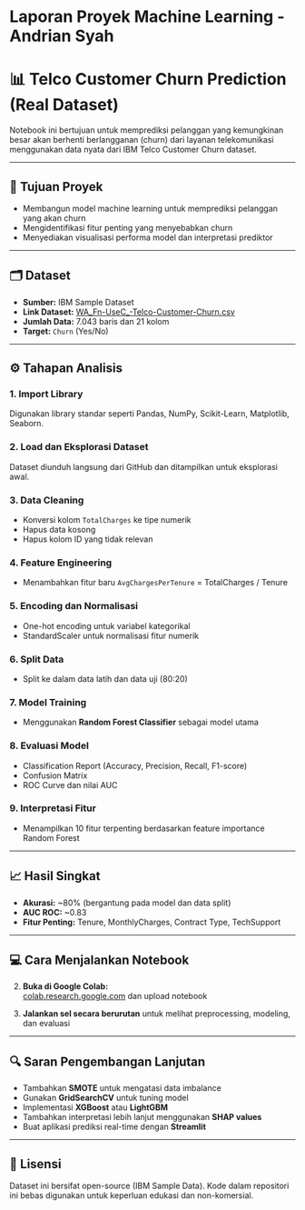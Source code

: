 # Laporan Proyek Machine Learning - Andrian Syah

# 📊 Telco Customer Churn Prediction (Real Dataset)

Notebook ini bertujuan untuk memprediksi pelanggan yang kemungkinan besar akan berhenti berlangganan (churn) dari layanan telekomunikasi menggunakan data nyata dari IBM Telco Customer Churn dataset.

---

## 🧠 Tujuan Proyek

- Membangun model machine learning untuk memprediksi pelanggan yang akan churn
- Mengidentifikasi fitur penting yang menyebabkan churn
- Menyediakan visualisasi performa model dan interpretasi prediktor

---

## 🗂 Dataset

- **Sumber:** IBM Sample Dataset  
- **Link Dataset:** [WA_Fn-UseC_-Telco-Customer-Churn.csv](https://raw.githubusercontent.com/treselle-systems/customer_churn_analysis/master/WA_Fn-UseC_-Telco-Customer-Churn.csv)  
- **Jumlah Data:** 7.043 baris dan 21 kolom
- **Target:** `Churn` (Yes/No)

---

## ⚙️ Tahapan Analisis

### 1. Import Library
Digunakan library standar seperti Pandas, NumPy, Scikit-Learn, Matplotlib, Seaborn.

### 2. Load dan Eksplorasi Dataset
Dataset diunduh langsung dari GitHub dan ditampilkan untuk eksplorasi awal.

### 3. Data Cleaning
- Konversi kolom `TotalCharges` ke tipe numerik
- Hapus data kosong
- Hapus kolom ID yang tidak relevan

### 4. Feature Engineering
- Menambahkan fitur baru `AvgChargesPerTenure` = TotalCharges / Tenure

### 5. Encoding dan Normalisasi
- One-hot encoding untuk variabel kategorikal
- StandardScaler untuk normalisasi fitur numerik

### 6. Split Data
- Split ke dalam data latih dan data uji (80:20)

### 7. Model Training
- Menggunakan **Random Forest Classifier** sebagai model utama

### 8. Evaluasi Model
- Classification Report (Accuracy, Precision, Recall, F1-score)
- Confusion Matrix
- ROC Curve dan nilai AUC

### 9. Interpretasi Fitur
- Menampilkan 10 fitur terpenting berdasarkan feature importance Random Forest

---

## 📈 Hasil Singkat

- **Akurasi:** ~80% (bergantung pada model dan data split)
- **AUC ROC:** ~0.83
- **Fitur Penting:** Tenure, MonthlyCharges, Contract Type, TechSupport

---

## 💻 Cara Menjalankan Notebook


2. **Buka di Google Colab:**  
   [colab.research.google.com](https://colab.research.google.com/) dan upload notebook

3. **Jalankan sel secara berurutan** untuk melihat preprocessing, modeling, dan evaluasi

---

## 🔍 Saran Pengembangan Lanjutan

- Tambahkan **SMOTE** untuk mengatasi data imbalance
- Gunakan **GridSearchCV** untuk tuning model
- Implementasi **XGBoost** atau **LightGBM**
- Tambahkan interpretasi lebih lanjut menggunakan **SHAP values**
- Buat aplikasi prediksi real-time dengan **Streamlit**

---

## 📄 Lisensi

Dataset ini bersifat open-source (IBM Sample Data). Kode dalam repositori ini bebas digunakan untuk keperluan edukasi dan non-komersial.

